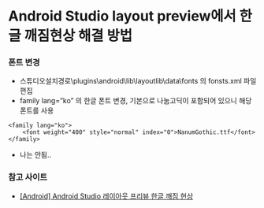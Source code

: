 # Android Studio layout preview에서 한글 깨짐현상 해결 방법

### 폰트 변경
*  스튜디오설치경로\plugins\android\lib\layoutlib\data\fonts 의 fonsts.xml 파일 편집
* family lang=”ko” 의 한글 폰트 변경, 기본으로 나눔고딕이 포함되어 있으니 해당 폰트를 사용
```
<family lang="ko">
    <font weight="400" style="normal" index="0">NanumGothic.ttf</font>
</family>
```

* 나는 안됨..

### 참고 사이트
* [[Android] Android Studio 레이아웃 프리뷰 한글 깨짐 현상](http://www.skultz.com/2016/09/20/android-android-studio-%EB%A0%88%EC%9D%B4%EC%95%84%EC%9B%83-%ED%94%84%EB%A6%AC%EB%B7%B0-%ED%95%9C%EA%B8%80-%EA%B9%A8%EC%A7%90-%ED%98%84%EC%83%81/)

